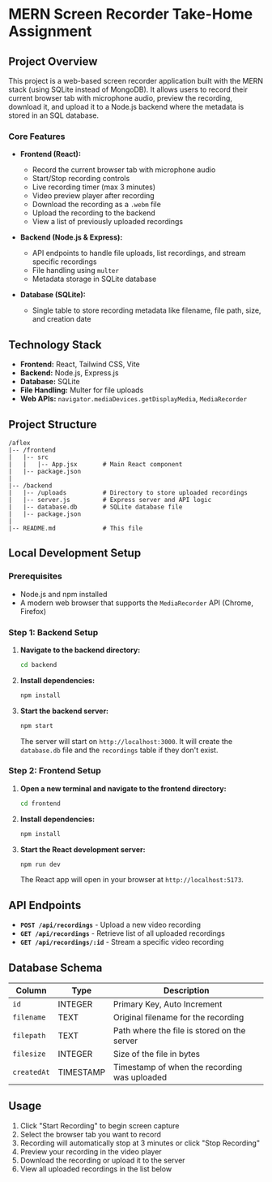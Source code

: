 # MERN Screen Recorder Take-Home Assignment

## Project Overview

This project is a web-based screen recorder application built with the MERN stack (using SQLite instead of MongoDB). It allows users to record their current browser tab with microphone audio, preview the recording, download it, and upload it to a Node.js backend where the metadata is stored in an SQL database.

### Core Features

- **Frontend (React):**
  - Record the current browser tab with microphone audio
  - Start/Stop recording controls
  - Live recording timer (max 3 minutes)
  - Video preview player after recording
  - Download the recording as a `.webm` file
  - Upload the recording to the backend
  - View a list of previously uploaded recordings

- **Backend (Node.js & Express):**
  - API endpoints to handle file uploads, list recordings, and stream specific recordings
  - File handling using `multer`
  - Metadata storage in SQLite database

- **Database (SQLite):**
  - Single table to store recording metadata like filename, file path, size, and creation date

## Technology Stack

- **Frontend:** React, Tailwind CSS, Vite
- **Backend:** Node.js, Express.js
- **Database:** SQLite
- **File Handling:** Multer for file uploads
- **Web APIs:** `navigator.mediaDevices.getDisplayMedia`, `MediaRecorder`

## Project Structure

```
/aflex
|-- /frontend
|   |-- src
|   |   |-- App.jsx       # Main React component
|   |-- package.json
|
|-- /backend
|   |-- /uploads          # Directory to store uploaded recordings
|   |-- server.js         # Express server and API logic
|   |-- database.db       # SQLite database file
|   |-- package.json
|
|-- README.md             # This file
```

## Local Development Setup

### Prerequisites

- Node.js and npm installed
- A modern web browser that supports the `MediaRecorder` API (Chrome, Firefox)

### Step 1: Backend Setup

1. **Navigate to the backend directory:**
   ```bash
   cd backend
   ```

2. **Install dependencies:**
   ```bash
   npm install
   ```

3. **Start the backend server:**
   ```bash
   npm start
   ```
   
   The server will start on `http://localhost:3000`. It will create the `database.db` file and the `recordings` table if they don't exist.

### Step 2: Frontend Setup

1. **Open a new terminal and navigate to the frontend directory:**
   ```bash
   cd frontend
   ```

2. **Install dependencies:**
   ```bash
   npm install
   ```

3. **Start the React development server:**
   ```bash
   npm run dev
   ```
   
   The React app will open in your browser at `http://localhost:5173`.

## API Endpoints

- **`POST /api/recordings`** - Upload a new video recording
- **`GET /api/recordings`** - Retrieve list of all uploaded recordings
- **`GET /api/recordings/:id`** - Stream a specific video recording

## Database Schema

| Column | Type | Description |
|--------|------|-------------|
| `id` | INTEGER | Primary Key, Auto Increment |
| `filename` | TEXT | Original filename for the recording |
| `filepath` | TEXT | Path where the file is stored on the server |
| `filesize` | INTEGER | Size of the file in bytes |
| `createdAt` | TIMESTAMP | Timestamp of when the recording was uploaded |

## Usage

1. Click "Start Recording" to begin screen capture
2. Select the browser tab you want to record
3. Recording will automatically stop at 3 minutes or click "Stop Recording"
4. Preview your recording in the video player
5. Download the recording or upload it to the server
6. View all uploaded recordings in the list below